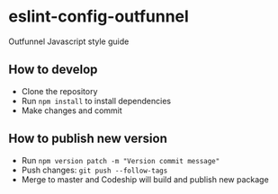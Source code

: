 # eslint-config-outfunnel
Outfunnel Javascript style guide

## How to develop
- Clone the repository
- Run `npm install` to install dependencies
- Make changes and commit

## How to publish new version
- Run `npm version patch -m "Version commit message"`
- Push changes: `git push --follow-tags`
- Merge to master and Codeship will build and publish new package